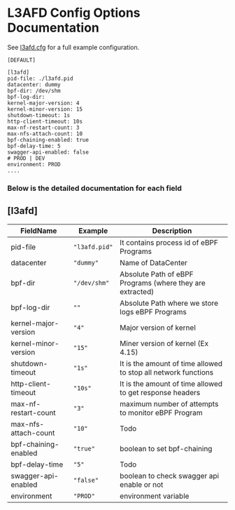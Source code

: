 # L3AFD Config  Options Documentation

See [l3afd.cfg](https://github.com/l3af-project/l3afd/blob/main/config/l3afd.cfg) for a full example configuration.


```
[DEFAULT]

[l3afd]
pid-file: ./l3afd.pid
datacenter: dummy
bpf-dir: /dev/shm
bpf-log-dir:
kernel-major-version: 4
kernel-minor-version: 15
shutdown-timeout: 1s
http-client-timeout: 10s
max-nf-restart-count: 3
max-nfs-attach-count: 10
bpf-chaining-enabled: true
bpf-delay-time: 5
swagger-api-enabled: false
# PROD | DEV
environment: PROD
....
```

### Below is the detailed documentation for each field


## [l3afd]
| FieldName     | Example       | Description     |
| ------------- | ------------- | --------------- |
|pid-file| `"l3afd.pid"`  |It contains process id of eBPF Programs |
|datacenter| `"dummy"` | Name of DataCenter|
|bpf-dir| `"/dev/shm"` | Absolute Path of eBPF Programs (where they are extracted) |
|bpf-log-dir|`""`      | Absolute Path where we store logs eBPF Programs|
|kernel-major-version|`"4"`|Major version of kernel|
|kernel-minor-version|`"15"`|Miner version of kernel (Ex 4.15)|
|shutdown-timeout|`"1s"`|It is the amount of time allowed to stop all network functions|
|http-client-timeout|`"10s"`|It is the amount of time allowed to get response headers|
|max-nf-restart-count|`"3"`|maximum number of attempts to monitor eBPF Program|
|max-nfs-attach-count|`"10"`| Todo|
|bpf-chaining-enabled|`"true"`|boolean to set bpf-chaining |
|bpf-delay-time|`"5"`|Todo|
|swagger-api-enabled|`"false"`|boolean to check swagger api enable or not|
|environment|`"PROD"`| environment  variable |



